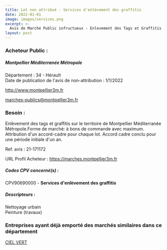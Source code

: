 ```yaml
---
title: Lot non attribué - Services d'enlèvement des graffitis
date: 2022-01-01
image: images/services.png
excerpt: >-
  Avis de Marché Public infructueux - Enlevement des Tags et Graffitis sur le territoire de Montpellier Méditerranée Métropole
layout: post
---
```


### Acheteur Public :
##### Montpellier Méditerranée Métropole
Département : 34 - Hérault<br/>
Date de publication de l'avis de non-attribution : 1/1/2022


http://www.montpellier3m.fr

marches-publics@montpellier3m.fr


### Besoin :

Enlèvement des tags et graffitis sur le territoire de Montpellier Méditerranée Métropole.Forme de marché: à bons de commande avec maximum. Attribution d'un accord-cadre pour chaque lot. Accord cadre conclu pour une période initiale d'un an.

Ref. avis : 21-171172

URL Profil Acheteur : https://marches.montpellier3m.fr

##### Codes CPV concerné(s) :
CPV90690000 - **Services d'enlèvement des graffitis** <br/>

##### Descripteurs :
Nettoyage urbain <br/>
Peinture (travaux) <br/>

### Entreprises ayant déjà emporté des marchés similaires dans ce département
<a href="/entreprise-550/siren-349625764">CIEL VERT</a><br/><br/>
